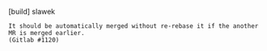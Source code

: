 [build] slawek

    It should be automatically merged without re-rebase it if the another
    MR is merged earlier.
    (Gitlab #1120)